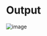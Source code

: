 # Output  

![image](https://github.com/user-attachments/assets/3a521ee8-f0d4-4cb8-a597-99d9624cfbf8)
